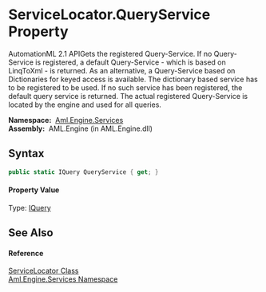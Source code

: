 ServiceLocator.QueryService Property
====================================
AutomationML 2.1 APIGets the registered Query-Service. If no Query-Service is registered, a default Query-Service - which is based on LinqToXml - is returned. As an alternative, a Query-Service based on Dictionaries for keyed access is available. The dictionary based service has to be registered to be used. If no such service has been registered, the default query service is returned. The actual registered Query-Service is located by the engine and used for all queries.

  **Namespace:**  [Aml.Engine.Services][1]  
  **Assembly:**  AML.Engine (in AML.Engine.dll)

Syntax
------

```csharp
public static IQuery QueryService { get; }
```

#### Property Value
Type: [IQuery][2]

See Also
--------

#### Reference
[ServiceLocator Class][3]  
[Aml.Engine.Services Namespace][1]  

[1]: ../README.md
[2]: ../../Aml.Engine.Services.Interfaces/IQuery/README.md
[3]: README.md
[4]: https://www.automationml.org
[5]: ../../icons/logoShade.png